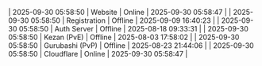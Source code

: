 | 2025-09-30 05:58:50 | Website | Online | 2025-09-30 05:58:47 |
| 2025-09-30 05:58:50 | Registration | Offline | 2025-09-09 16:40:23 |
| 2025-09-30 05:58:50 | Auth Server | Offline | 2025-08-18 09:33:31 |
| 2025-09-30 05:58:50 | Kezan (PvE) | Offline | 2025-08-03 17:58:02 |
| 2025-09-30 05:58:50 | Gurubashi (PvP) | Offline | 2025-08-23 21:44:06 |
| 2025-09-30 05:58:50 | Cloudflare | Online | 2025-09-30 05:58:47 |
